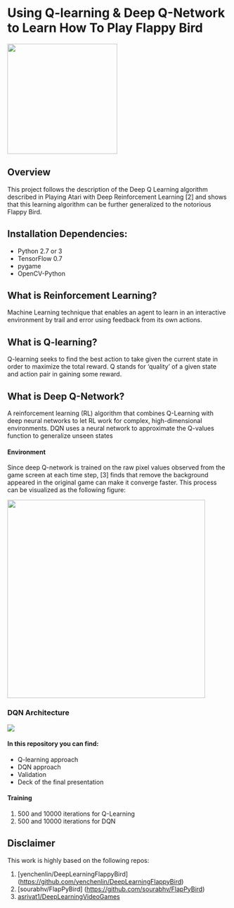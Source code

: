 # Using Q-learning & Deep Q-Network to Learn How To Play Flappy Bird

<img src="./images/flappy_bird_demp.gif" width="250">


## Overview
This project follows the description of the Deep Q Learning algorithm described in Playing Atari with Deep Reinforcement Learning [2] and shows that this learning algorithm can be further generalized to the notorious Flappy Bird.

## Installation Dependencies:
* Python 2.7 or 3
* TensorFlow 0.7
* pygame
* OpenCV-Python


## What is Reinforcement Learning?
Machine Learning technique that enables an agent to learn in an interactive environment by trail and error using feedback from its own actions.

## What is Q-learning?
Q-learning seeks to find the best action to take given the current state in order to maximize the total reward. Q stands for ‘quality’ of a given state and action pair in gaining some reward.

## What is Deep Q-Network?
A reinforcement learning (RL) algorithm that combines Q-Learning with deep neural networks to let RL work for complex, high-dimensional environments. DQN uses a neural network to approximate the Q-values function to generalize unseen states


#### Environment
Since deep Q-network is trained on the raw pixel values observed from the game screen at each time step, [3] finds that remove the background appeared in the original game can make it converge faster. This process can be visualized as the following figure:

<img src="./images/preprocess.png" width="450">

### DQN Architecture
<img src="./images/network.png">

#### In this repository you can find:
- Q-learning approach
- DQN approach
- Validation
- Deck of the final presentation

#### Training
1. 500 and 10000 iterations for Q-Learning
2. 500 and 10000 iterations for DQN

## Disclaimer
This work is highly based on the following repos:

1. [yenchenlin/DeepLearningFlappyBird] (https://github.com/yenchenlin/DeepLearningFlappyBird)
2. [sourabhv/FlapPyBird] (https://github.com/sourabhv/FlapPyBird)
3. [asrivat1/DeepLearningVideoGames](https://github.com/asrivat1/DeepLearningVideoGames)

